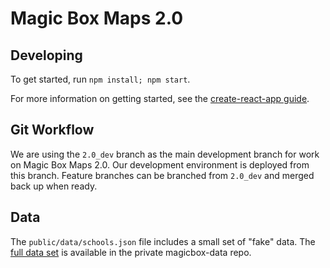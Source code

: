 # Magic Box Maps 2.0

## Developing

To get started, run `npm install; npm start`.

For more information on getting started, see the  [create-react-app guide](https://github.com/facebookincubator/create-react-app/blob/master/packages/react-scripts/template/README.md).

## Git Workflow

We are using the `2.0_dev` branch as the main development branch for work on Magic Box Maps 2.0. Our development environment is deployed from this branch. Feature branches can be branched from `2.0_dev` and merged back up when ready.

## Data

The `public/data/schools.json` file includes a small set of "fake" data. The [full data set](https://github.com/unicef/magicbox-data/blob/master/data/schools.json) is available in the private magicbox-data repo.
